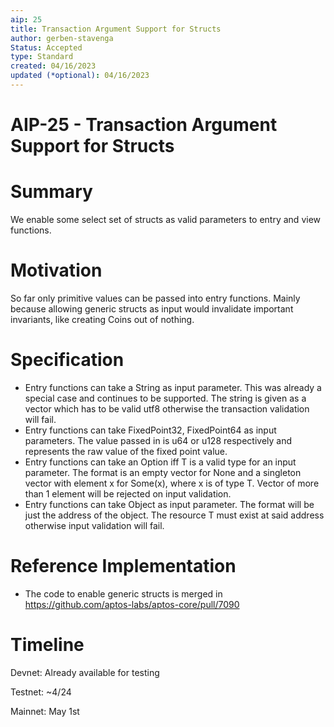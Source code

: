 ```yaml
---
aip: 25
title: Transaction Argument Support for Structs
author: gerben-stavenga
Status: Accepted
type: Standard
created: 04/16/2023
updated (*optional): 04/16/2023
---
```


# AIP-25 - Transaction Argument Support for Structs

# Summary

We enable some select set of structs as valid parameters to entry and view functions.

# Motivation

So far only primitive values can be passed into entry functions. Mainly because allowing generic structs as input would invalidate important invariants, like creating Coins out of nothing.

# Specification

- Entry functions can take a String as input parameter. This was already a special case and continues to be supported. The string is given as a vector<u8> which has to be valid utf8 otherwise the transaction validation will fail.
- Entry functions can take FixedPoint32, FixedPoint64 as input parameters. The value passed in is u64 or u128 respectively and represents the raw value of the fixed point value.
- Entry functions can take an Option<T> iff T is a valid type for an input parameter. The format is an empty vector for None and a singleton vector with element x for Some(x), where x is of type T. Vector of more than 1 element will be rejected on input validation.
- Entry functions can take Object<T> as input parameter. The format will be just the address of the object. The resource T must exist at said address otherwise input validation will fail.

# Reference Implementation

- The code to enable generic structs is merged in https://github.com/aptos-labs/aptos-core/pull/7090

# Timeline

Devnet: Already available for testing

Testnet: ~4/24

Mainnet: May 1st
